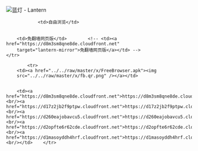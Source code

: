 

<img src="../../raw/master/x/8e0a2b81.c82003be.LanternYellow2.png" alt="蓝灯 - Lantern"/>
<table>
    <tr>
                
                <td>自由浏览</td>
        
        
        <td>免翻墙网页版</td>        <!-- <td><a href="https://d8m3sm8qne8de.cloudfront.net"
        target="lantern-mirror">免翻墙网页版</a></td> -->
    </tr>
    
            <tr>
        <td><a href="../../raw/master/x/FreeBrowser.apk"><img
        src="../../raw/master/x/fb.qr.png" /></a></td>

        
        <td><a href="https://d8m3sm8qne8de.cloudfront.net">https://d8m3sm8qne8de.cloudfront.net</a><br/><a href="https://d17z2jb2f9ptpw.cloudfront.net">https://d17z2jb2f9ptpw.cloudfront.net</a><br/><a href="https://d260eajobavcu5.cloudfront.net">https://d260eajobavcu5.cloudfront.net</a><br/><a href="https://d2opfte6r62cde.cloudfront.net">https://d2opfte6r62cde.cloudfront.net</a><br/><a href="https://d1masoyddh4hrf.cloudfront.net">https://d1masoyddh4hrf.cloudfront.net</a><br/></td>    </tr>
</table>
